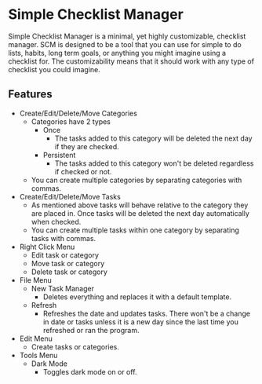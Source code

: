 # Simple Checklist Manager
Simple Checklist Manager is a minimal, yet highly customizable, checklist manager. SCM is designed to be a tool that you can use for simple to do lists, habits, long term goals, 
or anything you might imagine using a checklist for. The customizability means that it should work with any type of checklist you could imagine. 

## Features
- Create/Edit/Delete/Move Categories
  - Categories have 2 types
    - Once
      - The tasks added to this category will be deleted the next day if they are checked. 
    - Persistent
      - The tasks added to this category won't be deleted regardless if checked or not. 
  - You can create multiple categories by separating categories with commas.
- Create/Edit/Delete/Move Tasks
  - As mentioned above tasks will behave relative to the category they are placed in. Once tasks will be deleted the next day automatically when checked. 
  - You can create multiple tasks within one category by separating tasks with commas.
- Right Click Menu
  - Edit task or category
  - Move task or category
  - Delete task or category
- File Menu
  - New Task Manager
    - Deletes everything and replaces it with a default template.
  - Refresh
    - Refreshes the date and updates tasks. There won't be a change in date or tasks unless it is a new day since the last time you refreshed or ran the program.
- Edit Menu
  - Create tasks or categories.
- Tools Menu
  - Dark Mode
    - Toggles dark mode on or off.
